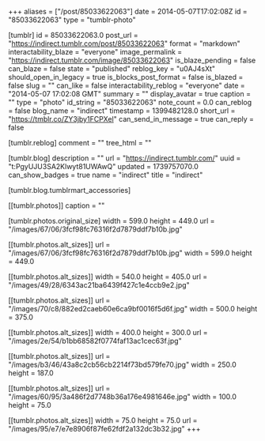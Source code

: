 +++
aliases = ["/post/85033622063"]
date = 2014-05-07T17:02:08Z
id = "85033622063"
type = "tumblr-photo"

[tumblr]
id = 85033622063.0
post_url = "https://indirect.tumblr.com/post/85033622063"
format = "markdown"
interactability_blaze = "everyone"
image_permalink = "https://indirect.tumblr.com/image/85033622063"
is_blaze_pending = false
can_blaze = false
state = "published"
reblog_key = "u0AJ4sXt"
should_open_in_legacy = true
is_blocks_post_format = false
is_blazed = false
slug = ""
can_like = false
interactability_reblog = "everyone"
date = "2014-05-07 17:02:08 GMT"
summary = ""
display_avatar = true
caption = ""
type = "photo"
id_string = "85033622063"
note_count = 0.0
can_reblog = false
blog_name = "indirect"
timestamp = 1399482128.0
short_url = "https://tmblr.co/ZY3jby1FCPXel"
can_send_in_message = true
can_reply = false

[tumblr.reblog]
comment = ""
tree_html = ""

[tumblr.blog]
description = ""
url = "https://indirect.tumblr.com/"
uuid = "t:PgyUJU3SA2Klwyt81UWAwQ"
updated = 1739757070.0
can_show_badges = true
name = "indirect"
title = "indirect"

[tumblr.blog.tumblrmart_accessories]

[[tumblr.photos]]
caption = ""

[tumblr.photos.original_size]
width = 599.0
height = 449.0
url = "/images/67/06/3fcf98fc76316f2d7879ddf7b10b.jpg"

[[tumblr.photos.alt_sizes]]
url = "/images/67/06/3fcf98fc76316f2d7879ddf7b10b.jpg"
width = 599.0
height = 449.0

[[tumblr.photos.alt_sizes]]
width = 540.0
height = 405.0
url = "/images/49/28/6343ac21ba6439f427c1e4ccb9e2.jpg"

[[tumblr.photos.alt_sizes]]
url = "/images/70/c8/882ed2caeb60e6ca9bf0016f5d6f.jpg"
width = 500.0
height = 375.0

[[tumblr.photos.alt_sizes]]
width = 400.0
height = 300.0
url = "/images/2e/54/b1bb68582f0774faf13ac1cec63f.jpg"

[[tumblr.photos.alt_sizes]]
url = "/images/b3/46/43a8c2cb56cb2214f73bd579fe70.jpg"
width = 250.0
height = 187.0

[[tumblr.photos.alt_sizes]]
url = "/images/60/95/3a486f2d7748b36a176e4981646e.jpg"
width = 100.0
height = 75.0

[[tumblr.photos.alt_sizes]]
width = 75.0
height = 75.0
url = "/images/95/e7/e7e8906f87fe62fdf2a132dc3b32.jpg"
+++
